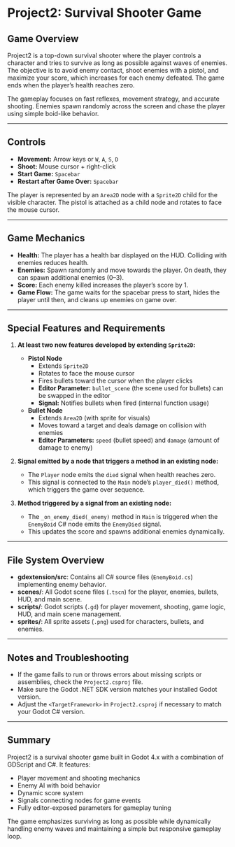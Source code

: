 # Project2: Survival Shooter Game

## Game Overview
Project2 is a top-down survival shooter where the player controls a character and tries to survive as long as possible against waves of enemies. The objective is to avoid enemy contact, shoot enemies with a pistol, and maximize your score, which increases for each enemy defeated. The game ends when the player’s health reaches zero.

The gameplay focuses on fast reflexes, movement strategy, and accurate shooting. Enemies spawn randomly across the screen and chase the player using simple boid-like behavior.

---

## Controls
- **Movement:** Arrow keys or `W`, `A`, `S`, `D`
- **Shoot:** Mouse cursor + right-click
- **Start Game:** `Spacebar`
- **Restart after Game Over:** `Spacebar`

The player is represented by an `Area2D` node with a `Sprite2D` child for the visible character. The pistol is attached as a child node and rotates to face the mouse cursor.

---

## Game Mechanics
- **Health:** The player has a health bar displayed on the HUD. Colliding with enemies reduces health.
- **Enemies:** Spawn randomly and move towards the player. On death, they can spawn additional enemies (0–3).
- **Score:** Each enemy killed increases the player’s score by 1.
- **Game Flow:** The game waits for the spacebar press to start, hides the player until then, and cleans up enemies on game over.

---

## Special Features and Requirements

1. **At least two new features developed by extending `Sprite2D`:**
    - **Pistol Node**
        - Extends `Sprite2D`
        - Rotates to face the mouse cursor
        - Fires bullets toward the cursor when the player clicks
        - **Editor Parameter:** `bullet_scene` (the scene used for bullets) can be swapped in the editor
        - **Signal:** Notifies bullets when fired (internal function usage)
    - **Bullet Node**
        - Extends `Area2D` (with sprite for visuals)
        - Moves toward a target and deals damage on collision with enemies
        - **Editor Parameters:** `speed` (bullet speed) and `damage` (amount of damage to enemy)

2. **Signal emitted by a node that triggers a method in an existing node:**
    - The `Player` node emits the `died` signal when health reaches zero.
    - This signal is connected to the `Main` node’s `player_died()` method, which triggers the game over sequence.

3. **Method triggered by a signal from an existing node:**
    - The `_on_enemy_died(_enemy)` method in `Main` is triggered when the `EnemyBoid` C# node emits the `EnemyDied` signal.
    - This updates the score and spawns additional enemies dynamically.

---

## File System Overview
- **gdextension/src**: Contains all C# source files (`EnemyBoid.cs`) implementing enemy behavior.
- **scenes/**: All Godot scene files (`.tscn`) for the player, enemies, bullets, HUD, and main scene.
- **scripts/**: Godot scripts (`.gd`) for player movement, shooting, game logic, HUD, and main scene management.
- **sprites/**: All sprite assets (`.png`) used for characters, bullets, and enemies.

---

## Notes and Troubleshooting
- If the game fails to run or throws errors about missing scripts or assemblies, check the `Project2.csproj` file.
- Make sure the Godot .NET SDK version matches your installed Godot version.
- Adjust the `<TargetFramework>` in `Project2.csproj` if necessary to match your Godot C# version.

---

## Summary
Project2 is a survival shooter game built in Godot 4.x with a combination of GDScript and C#. It features:
- Player movement and shooting mechanics
- Enemy AI with boid behavior
- Dynamic score system
- Signals connecting nodes for game events
- Fully editor-exposed parameters for gameplay tuning

The game emphasizes surviving as long as possible while dynamically handling enemy waves and maintaining a simple but responsive gameplay loop.
